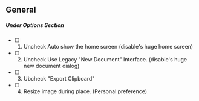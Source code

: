 ## General 
##### Under Options Section
- [ ] 1. Uncheck Auto show the home screen (disable's huge home screen)
- [ ] 2. Uncheck Use Legacy "New Document" Interface. (disable's huge new document dialog)
- [ ] 3. Ubcheck "Export Clipboard"
- [ ] 4. Resize image during place. (Personal preference)
